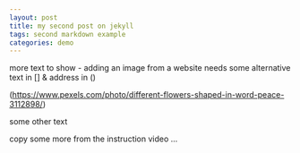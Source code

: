 ```yaml
---
layout: post
title: my second post on jekyll
tags: second markdown example
categories: demo
---
```


more text to show - adding an image from a website needs some alternative text in [] & address in ()


(https://www.pexels.com/photo/different-flowers-shaped-in-word-peace-3112898/)

some other text

copy some more from the instruction video ...
